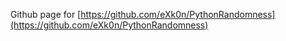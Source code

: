 Github page for [https://github.com/eXk0n/PythonRandomness](https://github.com/eXk0n/PythonRandomness)